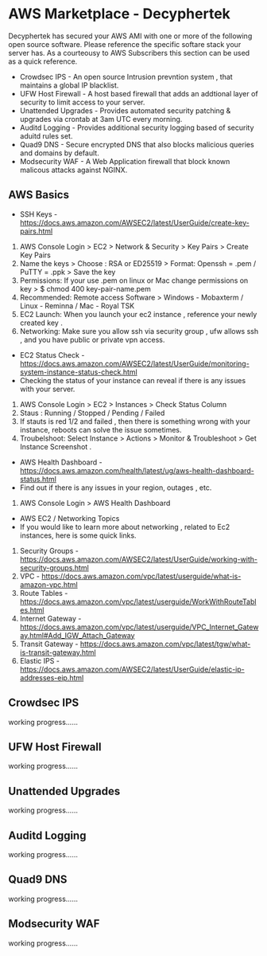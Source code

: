 AWS Marketplace - Decyphertek
==============================

Decyphertek has secured your AWS AMI with one or more of the following open source software. Please reference the specific softare stack your server has. As a courteousy to AWS Subscribers this section can be used as a quick reference. 

* Crowdsec IPS - An open source Intrusion prevntion system , that maintains a global IP blacklist. 
* UFW Host Firewall - A host based firewall that adds an addtional layer of security to limit access to your server. 
* Unattended Upgrades - Provides automated security patching & upgrades via crontab at 3am UTC every morning. 
* Auditd Logging - Provides additional security logging based of security aduitd rules set. 
* Quad9 DNS - Secure encrypted DNS that also blocks malicious queries and domains by default. 
* Modsecurity WAF - A Web Application firewall that block known malicous attacks against NGINX. 

AWS Basics
-----------

* SSH Keys - https://docs.aws.amazon.com/AWSEC2/latest/UserGuide/create-key-pairs.html
1. AWS Console Login > EC2 > Network & Security > Key Pairs > Create Key Pairs
2. Name the keys > Choose : RSA or ED25519 > Format: Openssh = .pem / PuTTY = .ppk > Save the key
3. Permissions: If your use .pem on linux or Mac change permissions on key > $ chmod 400 key-pair-name.pem
4. Recommended: Remote access Software > Windows - Mobaxterm / Linux - Reminna / Mac - Royal TSK 
4. EC2 Launch: When you launch your ec2 instance , reference your newly created key . 
5. Networking: Make sure you allow ssh via security group , ufw allows ssh , and you have public or private vpn access. 

* EC2 Status Check - https://docs.aws.amazon.com/AWSEC2/latest/UserGuide/monitoring-system-instance-status-check.html
* Checking the status of your instance can reveal if there is any issues with your server.
1. AWS Console Login > EC2  > Instances > Check Status Column
2. Staus : Running / Stopped / Pending / Failed 
3. If stauts is red 1/2 and failed , then there is something wrong with your instance, reboots can solve the issue sometimes. 
4. Troubelshoot: Select Instance > Actions > Monitor & Troubleshoot > Get Instance Screenshot .

* AWS Health Dashboard - https://docs.aws.amazon.com/health/latest/ug/aws-health-dashboard-status.html
* Find out if there is any issues in your region, outages , etc. 
1. AWS Console Login > AWS Health Dashboard 
    
* AWS EC2 / Networking Topics 
* If you would like to learn more about networking , related to Ec2 instances, here is some quick links. 
1. Security Groups - https://docs.aws.amazon.com/AWSEC2/latest/UserGuide/working-with-security-groups.html
2. VPC - https://docs.aws.amazon.com/vpc/latest/userguide/what-is-amazon-vpc.html
3. Route Tables - https://docs.aws.amazon.com/vpc/latest/userguide/WorkWithRouteTables.html
4. Internet Gateway - https://docs.aws.amazon.com/vpc/latest/userguide/VPC_Internet_Gateway.html#Add_IGW_Attach_Gateway
5. Transit Gateway - https://docs.aws.amazon.com/vpc/latest/tgw/what-is-transit-gateway.html
6. Elastic IPS - https://docs.aws.amazon.com/AWSEC2/latest/UserGuide/elastic-ip-addresses-eip.html

Crowdsec IPS
------------

working progress......


UFW Host Firewall
-----------------

working progress......

Unattended Upgrades
-------------------

working progress......

Auditd Logging
--------------

working progress......

Quad9 DNS
----------

working progress......

Modsecurity WAF 
----------------

working progress......
    


